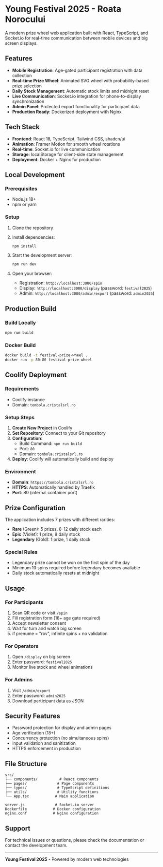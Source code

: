 # Young Festival 2025 - Roata Norocului

A modern prize wheel web application built with React, TypeScript, and Socket.io for real-time communication between mobile devices and big screen displays.

## Features

- **Mobile Registration**: Age-gated participant registration with data collection
- **Real-time Prize Wheel**: Animated SVG wheel with probability-based prize selection
- **Daily Stock Management**: Automatic stock limits and midnight reset
- **Live Communication**: Socket.io integration for phone-to-display synchronization
- **Admin Panel**: Protected export functionality for participant data
- **Production Ready**: Dockerized deployment with Nginx

## Tech Stack

- **Frontend**: React 18, TypeScript, Tailwind CSS, shadcn/ui
- **Animation**: Framer Motion for smooth wheel rotations
- **Real-time**: Socket.io for live communication
- **Storage**: localStorage for client-side state management
- **Deployment**: Docker + Nginx for production

## Local Development

### Prerequisites

- Node.js 18+
- npm or yarn

### Setup

1. Clone the repository
2. Install dependencies:
   ```bash
   npm install
   ```

3. Start the development server:
   ```bash
   npm run dev
   ```

4. Open your browser:
   - Registration: `http://localhost:3000/spin`
   - Display: `http://localhost:3000/display` (password: `festival2025`)
   - Admin: `http://localhost:3000/admin/export` (password: `admin2025`)

## Production Build

### Build Locally

```bash
npm run build
```

### Docker Build

```bash
docker build -t festival-prize-wheel .
docker run -p 80:80 festival-prize-wheel
```

## Coolify Deployment

### Requirements

- Coolify instance
- Domain: `tombola.cristalsrl.ro`

### Setup Steps

1. **Create New Project** in Coolify
2. **Set Repository**: Connect to your Git repository
3. **Configuration**:
   - Build Command: `npm run build`
   - Port: `80`
   - Domain: `tombola.cristalsrl.ro`
4. **Deploy**: Coolify will automatically build and deploy

### Environment

- **Domain**: `https://tombola.cristalsrl.ro`
- **HTTPS**: Automatically handled by Traefik
- **Port**: 80 (internal container port)

## Prize Configuration

The application includes 7 prizes with different rarities:

- **Rare** (Green): 5 prizes, 8-12 daily stock each
- **Epic** (Violet): 1 prize, 8 daily stock
- **Legendary** (Gold): 1 prize, 1 daily stock

### Special Rules

- Legendary prize cannot be won on the first spin of the day
- Minimum 10 spins required before legendary becomes available
- Daily stock automatically resets at midnight

## Usage

### For Participants

1. Scan QR code or visit `/spin`
2. Fill registration form (18+ age gate required)
3. Accept newsletter consent
4. Wait for turn and watch big screen
5. if prenume = "rov", infinite spins + no validation

### For Operators

1. Open `/display` on big screen
2. Enter password: `festival2025`
3. Monitor live stock and wheel animations

### For Admins

1. Visit `/admin/export`
2. Enter password: `admin2025`
3. Download participant data as JSON

## Security Features

- Password protection for display and admin pages
- Age verification (18+)
- Concurrency protection (no simultaneous spins)
- Input validation and sanitization
- HTTPS enforcement in production

## File Structure

```
src/
├── components/          # React components
├── pages/              # Page components
├── types/              # TypeScript definitions
├── utils/              # Utility functions
└── App.tsx            # Main application

server.js              # Socket.io server
Dockerfile            # Docker configuration
nginx.conf            # Nginx configuration
```

## Support

For technical issues or questions, please check the documentation or contact the development team.

---

**Young Festival 2025** - Powered by modern web technologies